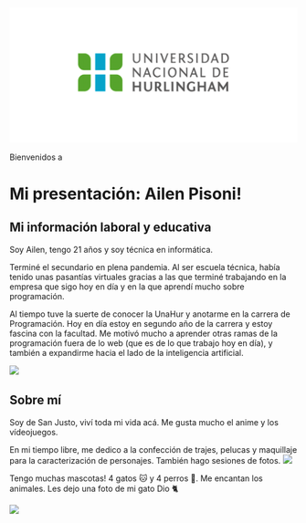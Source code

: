 ![Logo UNAHUR](./assets/UNAHUR.png)

Bienvenidos a
# Mi presentación: Ailen Pisoni!

##    Mi información laboral y educativa
Soy Ailen, tengo 21 años y soy técnica en informática.

Terminé el secundario en plena pandemia. Al ser escuela técnica, había tenido unas pasantías virtuales gracias a las que terminé trabajando en la empresa que sigo hoy en día y en la que aprendí mucho sobre programación.

Al tiempo tuve la suerte de conocer la UnaHur y anotarme en la carrera de Programación. Hoy en día estoy en segundo año de la carrera y estoy fascina con la facultad. Me motivó mucho a aprender otras ramas de la programación fuera de lo web (que es de lo que trabajo hoy en día), y también a expandirme hacia el lado de la inteligencia artificial. 

![](https://i.imgur.com/SQ8Ry7T.jpg)

##    Sobre mí
Soy de San Justo, viví toda mi vida acá. Me gusta mucho el anime y los vídeojuegos. 

En mi tiempo libre, me dedico a la confección de trajes, pelucas y maquillaje para la caracterización de personajes. También hago sesiones de fotos. 
![](https://i.imgur.com/m4mIFlP.jpg)

Tengo muchas mascotas! 4 gatos :cat: y 4 perros :dog:. Me encantan los animales. Les dejo una foto de mi gato Dio :cat2:

![](https://i.imgur.com/uvpu2tl.jpg)
